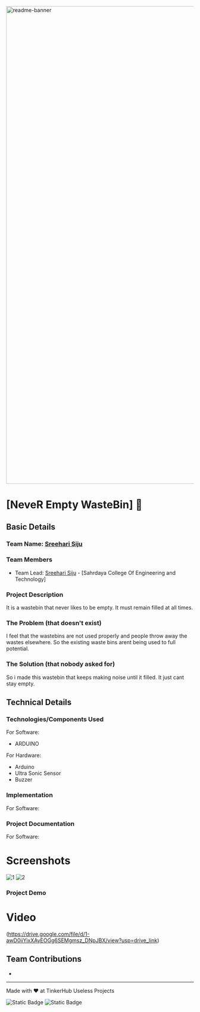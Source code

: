 <img width="1280" alt="readme-banner" src="https://github.com/user-attachments/assets/35332e92-44cb-425b-9dff-27bcf1023c6c">

# [NeveR Empty WasteBin] 🎯


## Basic Details
### Team Name: [Sreehari Siju]


### Team Members
- Team Lead: [Sreehari Siju] - [Sahrdaya College Of Engineering and Technology]

### Project Description
It is a wastebin that never likes to be empty. It must remain filled at all times.

### The Problem (that doesn't exist)
I feel that the wastebins are not used properly and people throw away the wastes elsewhere. So the existing waste bins arent being used to full potential.

### The Solution (that nobody asked for)
 So i made this wastebin that keeps making noise until it filled. It just cant stay empty. 

## Technical Details
### Technologies/Components Used
For Software:
- ARDUINO


For Hardware:
- Arduino
- Ultra Sonic Sensor
- Buzzer


### Implementation
For Software:


### Project Documentation
For Software:

# Screenshots 

![1](https://github.com/user-attachments/assets/735af5f7-a43b-4149-96ae-986c6c3e645f)
![2](https://github.com/user-attachments/assets/5c6b3d09-c361-42c7-a384-f8cc959bab62)


### Project Demo
# Video
(https://drive.google.com/file/d/1-awD0iiYixXAyEOGg6SEMgmsz_DNpJBX/view?usp=drive_link)




## Team Contributions
- [Sreehari Siju]: [All]


---
Made with ❤️ at TinkerHub Useless Projects 

![Static Badge](https://img.shields.io/badge/TinkerHub-24?color=%23000000&link=https%3A%2F%2Fwww.tinkerhub.org%2F)
![Static Badge](https://img.shields.io/badge/UselessProject--24-24?link=https%3A%2F%2Fwww.tinkerhub.org%2Fevents%2FQ2Q1TQKX6Q%2FUseless%2520Projects)



